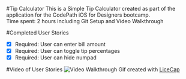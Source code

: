 #Tip Calculator
This is a Simple Tip Calculator created as part of the application for the CodePath iOS for Designers bootcamp.<br/>
Time spent: 2 hours including Git Setup and Video Walkthrough

#Completed User Stories
 * [x] Required: User can enter bill amount<br/>
 * [x] Required: User can toggle tip percentages<br/>
 * [x] Required: User can hide numpad<br/>
 
#Video of User Stories
![Video Walkthrough](anim_tips.gif)
Gif created with [LiceCap](http://www.cockos.com/licecap/)
